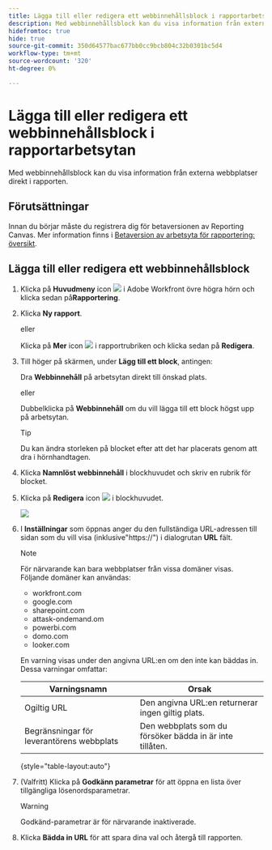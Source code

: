 ```yaml
---
title: Lägga till eller redigera ett webbinnehållsblock i rapportarbetsytan
description: Med webbinnehållsblock kan du visa information från externa webbplatser direkt i rapporten.
hidefromtoc: true
hide: true
source-git-commit: 350d64577bac677bb0cc9bcb804c32b0301bc5d4
workflow-type: tm+mt
source-wordcount: '320'
ht-degree: 0%

---
```



# Lägga till eller redigera ett webbinnehållsblock i rapportarbetsytan

Med webbinnehållsblock kan du visa information från externa webbplatser direkt i rapporten.

## Förutsättningar

Innan du börjar måste du registrera dig för betaversionen av Reporting Canvas. Mer information finns i [Betaversion av arbetsyta för rapportering: översikt](/help/quicksilver/product-announcements/betas/canvas-dashboards-beta/reporting-canvas-beta-overview.md).

## Lägga till eller redigera ett webbinnehållsblock

1. Klicka på **Huvudmeny** icon ![](assets/main-menu-icon.png) i Adobe Workfront övre högra hörn och klicka sedan på&#x200B;**Rapportering**.
1. Klicka **Ny rapport**.

   eller

   Klicka på **Mer** icon ![](assets/more-icon-27x15.png) i rapportrubriken och klicka sedan på **Redigera**.

1. Till höger på skärmen, under **Lägg till ett block**, antingen:

   Dra **Webbinnehåll** på arbetsytan direkt till önskad plats.

   eller

   Dubbelklicka på **Webbinnehåll** om du vill lägga till ett block högst upp på arbetsytan.

   >[!TIP]
   >
   >Du kan ändra storleken på blocket efter att det har placerats genom att dra i hörnhandtagen.

1. Klicka **Namnlöst webbinnehåll** i blockhuvudet och skriv en rubrik för blocket.
1. Klicka på **Redigera** icon ![](assets/edit-icon.png) i blockhuvudet.

   ![](assets/web-content-block-header-350x76.png)

1. I **Inställningar** som öppnas anger du den fullständiga URL-adressen till sidan som du vill visa (inklusive&quot;https://&quot;) i dialogrutan **URL** fält.

   >[!NOTE]
   >
   >För närvarande kan bara webbplatser från vissa domäner visas. Följande domäner kan användas:
   >   
   >   * workfront.com
   >   * google.com
   >   * sharepoint.com
   >   * attask-ondemand.om
   >   * powerbi.com
   >   * domo.com
   >   * looker.com

   En varning visas under den angivna URL:en om den inte kan bäddas in. Dessa varningar omfattar:

   | Varningsnamn | Orsak |
   |---|---|
   | Ogiltig URL | Den angivna URL:en returnerar ingen giltig plats. |
   | Begränsningar för leverantörens webbplats | Den webbplats som du försöker bädda in är inte tillåten. |

   {style="table-layout:auto"}

1. (Valfritt) Klicka på **Godkänn parametrar** för att öppna en lista över tillgängliga lösenordsparametrar.

   >[!WARNING]
   >
   >Godkänd-parametrar är för närvarande inaktiverade.

1. Klicka **Bädda in URL** för att spara dina val och återgå till rapporten.
